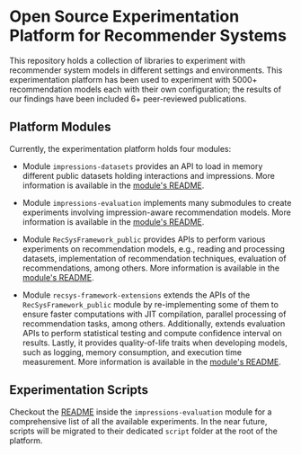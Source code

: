 # Open Source Experimentation Platform for Recommender Systems

This repository holds a collection of libraries to experiment with recommender system models in different settings and environments. This experimentation platform has been used to experiment with 5000+ recommendation models each with their own configuration; the results of our findings have been included 6+ peer-reviewed publications.

## Platform Modules
Currently, the experimentation platform holds four modules:

- Module `impressions-datasets` provides an API to load in memory different public datasets holding interactions and impressions. More information is available in the [module's README](https://github.com/fernandobperezm/polimiphd-DatasetsWithImpressions/blob/main/README.md). 

- Module `impressions-evaluation` implements many submodules to create experiments involving impression-aware recommendation models. More information is available in the [module's README](https://github.com/fernandobperezm/polimiphd-ImpressionsEvaluation/blob/main/README.md).

- Module `RecSysFramework_public` provides APIs to perform various experiments on recommendation models, e.g., reading and processing datasets, implementation of recommendation techniques, evaluation of recommendations, among others. More information is available in the [module's README](https://github.com/fernandobperezm/polimiphd-RecSysFramework_Public/blob/main/README.md).

- Module `recsys-framework-extensions` extends the APIs of the `RecSysFramework_public` module by re-implementing some of them to ensure faster computations with JIT compilation, parallel processing of recommendation tasks, among others. Additionally, extends evaluation APIs to perform statistical testing and compute confidence interval on results. Lastly, it provides quality-of-life traits when developing models, such as logging, memory consumption, and execution time measurement. More information is available in the [module's README](https://github.com/fernandobperezm/polimiphd-RecSysFrameworkExtensions/blob/main/README.md).

## Experimentation Scripts

Checkout the [README](https://github.com/fernandobperezm/polimiphd-ImpressionsEvaluation/blob/main/README.md) inside the `impressions-evaluation` module for a comprehensive list of all the available experiments. In the near future, scripts will be migrated to their dedicated `script` folder at the root of the platform.